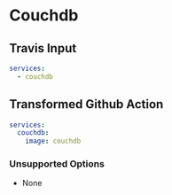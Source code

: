 # Couchdb

## Travis Input

```yaml
services:
  - couchdb
```

## Transformed Github Action

```yaml
services: 
  couchdb:
    image: couchdb
```

### Unsupported Options

- None
